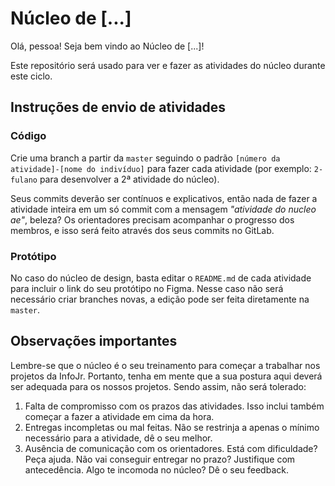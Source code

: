 # Núcleo de [...]

Olá, pessoa! Seja bem vindo ao Núcleo de [...]!

Este repositório será usado para ver e fazer as atividades do núcleo durante este ciclo.

## Instruções de envio de atividades

### Código

Crie uma branch a partir da `master` seguindo o padrão `[número da atividade]-[nome do indivíduo]` para fazer cada atividade (por exemplo: `2-fulano` para desenvolver a 2ª atividade do núcleo). 

Seus commits deverão ser contínuos e explicativos, então nada de fazer a atividade inteira em um só commit com a mensagem _"atividade do nucleo ae"_, beleza? Os orientadores precisam acompanhar o progresso dos membros, e isso será feito através dos seus commits no GitLab.

### Protótipo

No caso do núcleo de design, basta editar o `README.md` de cada atividade para incluir o link do seu protótipo no Figma. Nesse caso não será necessário criar branches novas, a edição pode ser feita diretamente na `master`.

## Observações importantes

Lembre-se que o núcleo é o seu treinamento para começar a trabalhar nos projetos da InfoJr. Portanto, tenha em mente que a sua postura aqui deverá ser adequada para os nossos projetos. Sendo assim, não será tolerado:

1. Falta de compromisso com os prazos das atividades. Isso inclui também começar a fazer a atividade em cima da hora.
2. Entregas incompletas ou mal feitas. Não se restrinja a apenas o mínimo necessário para a atividade, dê o seu melhor.
3. Ausência de comunicação com os orientadores. Está com dificuldade? Peça ajuda. Não vai conseguir entregar no prazo? Justifique com antecedência. Algo te incomoda no núcleo? Dê o seu feedback.

